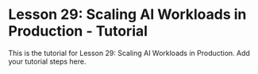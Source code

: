 # Lesson 29: Scaling AI Workloads in Production - Tutorial

This is the tutorial for Lesson 29: Scaling AI Workloads in Production. Add your tutorial steps here.
